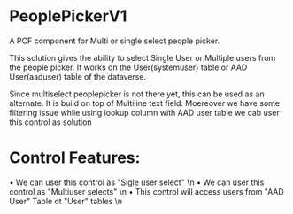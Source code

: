 # PeoplePickerV1
A PCF component for Multi or single select people picker.

This solution gives the ability to select Single User or Multiple users from the people picker. It works on the User(systemuser) table or AAD User(aaduser) table  of the dataverse.

Since multiselect peoplepicker is not there yet, this can be used as an alternate. It is build on top of Multiline text field. Moereover we have some filtering issue whlie using lookup column with AAD user table we cab user this control as solution

# Control Features:
  •	We can user this control as "Sigle user select" \n
  •	We can user this control as "Multiuser selects" \n
  •	This control will access users from "AAD User" Table ot "User" tables \n

